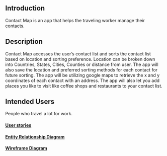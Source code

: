 ## Introduction

Contact Map is an app that helps the traveling worker manage their contacts. 

## Description

Contact  Map accesses the user’s contact list and sorts the contact list based on location and sorting preference. Location can be broken down into Countries, States, Cities, Counties or distance from user. The app will also save the location and preferred sorting methods for each contact for future sorting. The app will be utilizing google maps to retrieve the x and y coordinates of each contact with an address. The app will also let you add places you like to visit like coffee shops and restaurants to your contact list.  

## Intended Users

People who travel a lot for work. 

#### [User stories](docs/user-stories.md) 
#### [Entity Relationship Diagram](docs/erd.md)
#### [Wireframe Diagram](docs/wireframe.md)